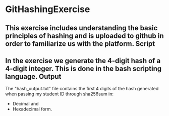 # GitHashingExercise
This exercise includes understanding the basic principles of hashing and is uploaded to github in order to familiarize us with the platform.
Script
------
In the exercise we generate the 4-digit hash of a 4-digit integer. This is done in the **bash** scripting language.
Output
------
The "hash_output.txt" file contains the first 4 digits of the hash generated when passing my student ID through sha256sum in:
- Decimal and
- Hexadecimal 
form.